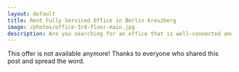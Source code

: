 ```yaml
---
layout: default
title: Rent Fully Serviced Office in Berlin Kreuzberg
image: /photos/office-3rd-floor-main.jpg
description: Are you searching for an office that is well-connected and located in a historic industrial building at the heart of Berlin’s independent tech community? We have a new opening and would love to have you in our space.
---
```


This offer is not available anymore! Thanks to everyone who shared this post and spread the word. 
